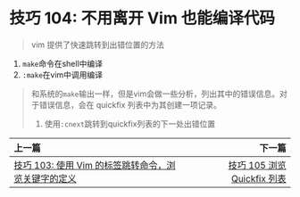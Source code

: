 # 技巧 104: 不用离开 Vim 也能编译代码
> vim 提供了快速跳转到出错位置的方法

1. `make`命令在shell中编译
2. `:make`在vim中调用编译
> 和系统的`make`输出一样，但是vim会做一些分析，列出其中的错误信息。对于错误信息，会在 quickfix 列表中为其创建一项记录。
> 1. 使用`:cnext`跳转到quickfix列表的下一处出错位置

|上一篇|下一篇|
|:---|---:|
|[技巧 103: 使用 Vim 的标签跳转命令，浏览关键字的定义 ](../chapter16_ctags/tip103.md)|[技巧 105 浏览 Quickfix 列表](tip105.md)|
